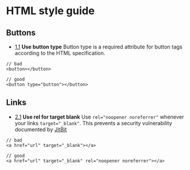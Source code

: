 # HTML style guide

## Buttons

<a name="button-type"></a><a name="1.1"></a>
- [1.1](#button-type) **Use button type** Button type is a required attribute for button tags according to the HTML specification.

```
// bad
<button></button>

// good
<button type="button"></button>
```

## Links

<a name="blank-links"></a><a name="2.1"></a>
- [2.1](#blank-links) **Use rel for target blank** Use `rel="noopener noreferrer"` whenever your links `target="_blank"`.
This prevents a security vulnerability documented by [JitBit][JitBit]

```
// bad
<a href="url" target="_blank"></a>

// good
<a href="url" target="_blank" rel="noopener noreferrer"></a>
```

[JitBit]: https://www.jitbit.com/alexblog/256-targetblank---the-most-underestimated-vulnerability-ever/
